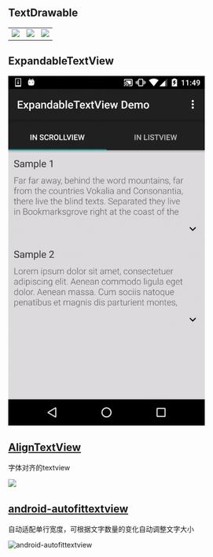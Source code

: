 ## TextDrawable
<table>
<tr>
<td><img src="https://github.com/amulyakhare/TextDrawable/raw/master/screens/screen1-material.png" width="300"/></td>
<td><img src="https://github.com/amulyakhare/TextDrawable/raw/master/screens/screen2-material.png" width="300"/></td>
<td><img src="https://github.com/amulyakhare/TextDrawable/raw/master/screens/screen7.png" width="300"/></td>
</tr>
</table>

## ExpandableTextView

<img src="../assets/ExpandableTextView.gif" width="400">

## [AlignTextView](https://github.com/androiddevelop/AlignTextView/tree/master/align-text-view/src/main/java/me/codeboy/android/aligntextview)

字体对齐的textview

<img src="https://github.com/androiddevelop/AlignTextView/raw/master/screenshot-small.png" width="400">

## [android-autofittextview](https://github.com/grantland/android-autofittextview)

自动适配单行宽度，可根据文字数量的变化自动调整文字大小

![android-autofittextview](https://github.com/grantland/android-autofittextview/raw/master/website/static/autofittextview.gif?raw=true)
